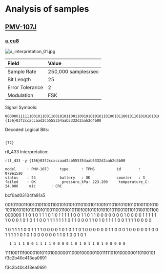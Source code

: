 # Analysis of samples

## [PMV-107J](../ANALYSIS.md)

### [a.cu8](../a.cu8)

![a_interpretation_01.jpg](a_interpretation_01.jpg)

| Field              | Value               |
|:------             |:-----               |
| Sample Rate        | 250,000 samples/sec |
| Bit Length         | 25                  |
| Error Tolerance    | 2                   |
| Modulation         | FSK                 |

Signal Symbols:

```
000000111111001011001100101011001100101010101101001011001011010101010101001101010100101010101011010100110011001011010010101010101011001011010100101100000000
{156}03f2ccaccaad2cb555354aab5332d2aab2d4b00
```

Decoded Logical Bits:

```

{72}
```

rtl_433 Interpretation:

`rtl_433 -y {156}03f2ccaccaad2cb555354aab5332d2aab2d4b00`

```
model     : PMV-107J     type      : TPMS          id        : 079e15a0
status    : 24           battery   : OK            counter   : 3             failed    : OK            pressure_kPa: 223.200     temperature_C: 24.000     mic       : CRC
```


bcf0ad03104fa81a5

001011001100101011001100101010101101001011001011010101010101001101010100101010101011010100110011001011010010101010101011001011010100101100000000
  1 1 0 1 0 1 1 1 0 1 0 1 1 1 1 1 0 0 1 1 0 1 1 0 0 0 0 0 0 0 1 0 0 0 0 1 1 1 1 1 1 0 0 0 1 0 1 0 1 1 0 0 1 1 1 1 1 1 1 0 1 1 0 0 0 1 1 0
  1 0 1 1 1 1 0 0 1 1 1 1 0 0 0 0

  1 0 1 1 1 1 0 0 1 1 1 1 0 0 0 0 1 0 1 0 1 1 0 1 0 0 0 0 0 0 1 1 0 0 0 1 0 0 0 0 0 1 0 0 1 1 1 1 1 0 1 0 1 0 0 0 0 0 0 1 1 0 1 0 0 1 0 1

      1 1 1 1 0 0 1 1 1 1 0 0 0 0 1 0 1 0 1 1 0 1 0 0 0 0 0


111100111100001010110100000011000100000100111110101000000110100101
f3c2b40c413ea0691

f3c2b40c413ea0691

